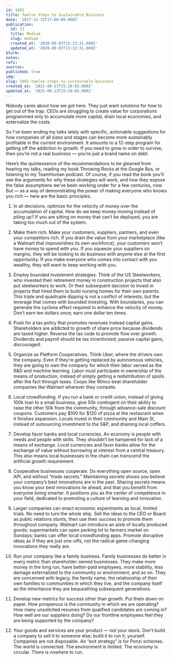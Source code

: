 ```yaml
---
id: 1092
title: Twelve Steps to Sustainable Business
date: '2017-12-15T17:00:00.000Z'
publication:
  id: 23
  title: Medium
  slug: medium
  created_at: '2020-08-03T15:13:31.000Z'
  updated_at: '2020-08-03T15:13:31.000Z'
blurb: 
notes: 
refs: 
sources: 
published: true
img: 
slug: 1092-twelve-steps-to-sustainable-business
created_at: '2021-09-13T15:20:05.000Z'
updated_at: '2021-09-13T15:20:05.000Z'
---
```

Nobody cares about how we got here. They just want solutions for how to get out of the trap. CEOs are struggling to create value for corporations programmed only to accumulate more capital, drain local economies, and externalize the costs.

So I’ve been ending my talks lately with specific, actionable suggestions for how companies of all sizes and stages can become more sustainably profitable in the current environment. It amounts to a 12-step program for getting off the addiction to growth. If you need to grow in order to survive, then you’re not a real business — you’re just a brand name on debt.

Here’s the quintessence of the recommendations to be gleaned from hearing my talks, reading my book Throwing Rocks at the Google Bus, or listening to my TeamHuman podcast. Of course, if you read the book you’ll see the arguments for why these strategies will work, and how they expose the false assumptions we’ve been working under for a few centuries, now. But — as a way of demonstrating the power of making everyone who knows you rich — here are the basic principles.

1. In all decisions, optimize for the velocity of money over the accumulation of capital. How do we keep money moving instead of piling up? If you are sitting on money that can’t be deployed, you are taking too much out of the system.

2. Make them rich. Make your customers, suppliers, partners, and even your competitors rich. If you drain the value from your marketplace (like a Walmart that impoverishes its own workforce), your customers won’t have money to spend with you. If you squeeze your suppliers on margins, they will be looking to do business with anyone else at the first opportunity. If you make everyone who comes into contact with you wealthy, they will want to keep working with you.

3. Employ bounded investment strategies. Think of the US Steelworkers, who invested their retirement money in construction projects that also put steelworkers to work. Or their subsequent decision to invest in projects that hired them to build nursing homes for their own parents. This triple and quadruple dipping is not a conflict of interests, but the leverage that comes with bounded investing. With boundaries, you can generate the cyclone effect required to enhance the velocity of money. Don’t earn ten dollars once; earn one dollar ten times.

4. Push for a tax policy that promotes revenues instead capital gains. Shareholders are addicted to growth of share price because dividends are taxed higher. Reverse the tax code to promote flow over growth. Dividends and payroll should be tax incentivized; passive capital gains, discouraged.

5. Organize as Platform Cooperatives. Think Uber, where the drivers own the company. Even if they’re getting replaced by autonomous vehicles, they are going to own the company for which their labor served as the R&D and machine learning. Labor must participate in ownership of the means of production, instead of simply getting a redistribution of spoils after the fact through taxes. Coops like Winco beat shareholder companies like Walmart wherever they compete.

6. Local crowdfunding. If you run a bank or credit union, instead of giving 100k loan to a small business, give 50k contingent on their ability to raise the other 50k from the community, through advance-sale discount coupons. Customers pay $100 for $120 of pizza at the restaurant when it finishes expansion. Locals invest in their community and Main St, instead of outsourcing investment to the S&P, and draining local coffers.

7. Develop favor banks and local currencies. An economy is people with needs and people with skills. They shouldn’t be hampered for lack of a means of exchange. Local currencies and favor banks allow for the exchange of value without borrowing at interest from a central treasury. This also means local businesses in the chain can transcend the artificial growth requirement.

8. Cooperative businesses cooperate. Do everything open source, open API, and without “trade secrets.” Maintaining secrets shows you believe your company’s best innovations are in the past. Sharing secrets means you know your best innovations lie ahead, and that you benefit from everyone being smarter. It positions you as the center of competence in your field, dedicated to promoting a culture of learning and innovation.

9. Larger companies can enact economic experiments as local, limited trials. No need to turn the whole ship. Sell the ideas to the CEO or Board as public relations stunts, then use their success to promote them throughout company. Walmart can introduce an aisle of locally produced goods; supermarkets can open parking lot to farmers market on Sundays; banks can offer local crowdfunding apps. Promote disruptive ideas as if they are just one-offs, not the radical game-changing innovations they really are.
 
10. Run your company like a family business. Family businesses do better in every metric than shareholder owned businesses. They make more money in the long run, have better-paid employees, more stability, less damage externalized to the community or environment, and so on. They are concerned with legacy, the family name, the relationship of their own families to communities in which they live, and the company itself as the inheritance they are bequeathing subsequent generations.
 
11. Develop new metrics for success other than growth. Put them down on paper. How prosperous is the community in which we are operating? How many unsolicited resumes from qualified candidates are coming in? How well are our suppliers doing? Do our frontline employees feel they are being supported by the company?
 
12. Your goods and services are your product — not your stock. Don’t build a company to sell it to someone else; build it to run it, yourself. Companies are not disposable. An “exit strategy” is for Ponzi schemes. The world is connected. The environment is limited. The economy is circular. There is nowhere to run.
